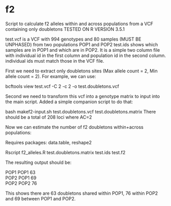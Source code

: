 # f2
Script to calculate f2 alleles within and across populations from a VCF containing only doubletons
TESTED ON R VERSION 3.5.1

test.vcf is a VCF with 994 genotypes and 80 samples (MUST BE UNPHASED) from two populations POP1 and POP2
test.ids shows which samples are in POP1 and which are in POP2. It is a simple two column file with individual id in the first column and population id in the second column.
individual ids must match those in the VCF file.

First we need to extract only doubletons sites (Max allele count = 2, Min allele count = 2).
For example, we can use:

bcftools view test.vcf -C 2 -c 2 -o test.doubletons.vcf

Second we need to transform this vcf into a genotype matrix to input into the main script.
Added a simple companion script to do that:

bash makef2-input.sh test.doubletons.vcf test.doubletons.matrix
There should be a total of 208 loci where AC=2

Now we can estimate the number of f2 doubletons within+across populations:

Requires packages:
data.table, reshape2

Rscript f2_alleles.R test.doubletons.matrix test.ids test.f2

The resulting output should be:

POP1	POP1	63  
POP2	POP1	69  
POP2	POP2	76  

This shows there are 63 doubletons shared within POP1, 76 within POP2 and 69 between POP1 and POP2.
